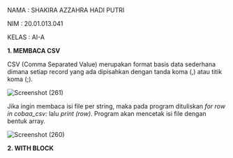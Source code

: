 NAMA  : SHAKIRA AZZAHRA HADI PUTRI

NIM   : 20.01.013.041

KELAS : AI-A

**1. MEMBACA CSV**

CSV (Comma Separated Value) merupakan format basis data sederhana dimana setiap record yang ada dipisahkan dengan tanda koma (,) atau titik koma (;).

![Screenshot (261)](https://user-images.githubusercontent.com/92997232/141248339-e317c8af-7257-4c5f-a923-61c1f4e42230.png)

Jika ingin membaca isi file per string, maka pada program dituliskan _for row in cobaa_csv:_ lalu _print (row)_. Program akan mencetak isi file dengan bentuk array.

![Screenshot (260)](https://user-images.githubusercontent.com/92997232/141248161-7f849364-cbeb-4980-a3c3-d511179f5282.png)

**2. WITH BLOCK**

